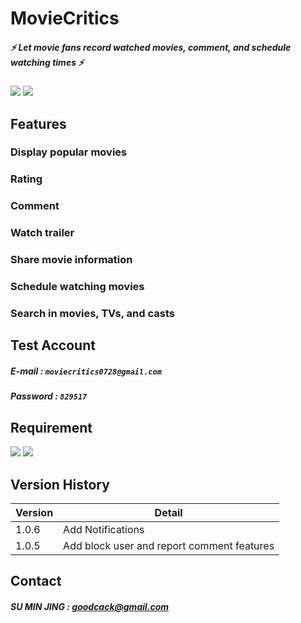 # MovieCritics
##### :zap: Let movie fans record watched movies, comment, and schedule watching times :zap:
![](https://img.shields.io/badge/build-Kotlin-green) ![](https://img.shields.io/badge/release-v1.0.6-blue)

## Features
### Display popular movies
### Rating
### Comment
### Watch trailer
### Share movie information
### Schedule watching movies
### Search in movies, TVs, and casts

## Test Account
##### E-mail : `moviecritics0728@gmail.com`
##### Password : `829517`

## Requirement
![](https://img.shields.io/badge/SDK_version-26%2B-orange)
![](https://img.shields.io/badge/Gradle_version-7.2-orange)

## Version History
|    Version    |                    Detail                     |
| ------------- | --------------------------------------------- |
|     1.0.6     |   Add Notifications                           |
|     1.0.5     |   Add block user and report comment features  |

## Contact
##### SU MIN JING : goodcack@gmail.com
